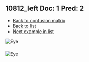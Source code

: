 ## 10812_left Doc: 1 Pred: 2
- [Back to confusion matrix](https://github.com/juliandewit/kaggle_retinopathy/blob/master/matrix.md)
- [Back to list](https://github.com/juliandewit/kaggle_retinopathy/blob/master/lists/12/list.md)
- [Next example in list](https://github.com/juliandewit/kaggle_retinopathy/blob/master/lists/12/10/1098_left.md)

![Eye](https://retinopaty.blob.core.windows.net/size1024/10812_left_1.jpeg)

### 

![Eye]()
